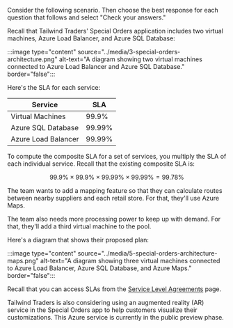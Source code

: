 Consider the following scenario. Then choose the best response for each question that follows and select "Check your answers."

Recall that Tailwind Traders' Special Orders application includes two virtual machines, Azure Load Balancer, and Azure SQL Database:

:::image type="content" source="../media/3-special-orders-architecture.png" alt-text="A diagram showing two virtual machines connected to Azure Load Balancer and Azure SQL Database." border="false":::

Here's the SLA for each service:

| Service | SLA |
| --- | --- |
| Virtual Machines | 99.9% |
| Azure SQL Database | 99.99% |
| Azure Load Balancer | 99.99% |

To compute the composite SLA for a set of services, you multiply the SLA of each individual service. Recall that the existing composite SLA is:

$${99.9 \% \times 99.9 \% \times 99.99 \% \times 99.99 \% = 99.78 \%}$$

The team wants to add a mapping feature so that they can calculate routes between nearby suppliers and each retail store. For that, they'll use Azure Maps.

The team also needs more processing power to keep up with demand. For that, they'll add a third virtual machine to the pool.

Here's a diagram that shows their proposed plan:

:::image type="content" source="../media/5-special-orders-architecture-maps.png" alt-text="A diagram showing three virtual machines connected to Azure Load Balancer, Azure SQL Database, and Azure Maps." border="false":::

Recall that you can access SLAs from the [Service Level Agreements](https://azure.microsoft.com/support/legal/sla/?azure-portal=true) page.

Tailwind Traders is also considering using an augmented reality (AR) service in the Special Orders app to help customers visualize their customizations. This Azure service is currently in the public preview phase.
